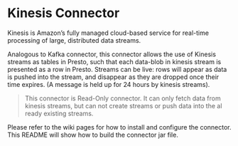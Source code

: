 # Kinesis Connector

Kinesis is Amazon’s fully managed cloud-based service for real-time processing
of large, distributed data streams.

Analogous to Kafka connector, this connector allows the use of Kinesis streams as tables in Presto, such that each data-blob in kinesis stream is presented as a row in Presto.
Streams can be live: rows will appear as data is pushed into the stream, and disappear as they are dropped once their time expires. (A message is held up for 24 hours by kinesis streams).


> This connector is Read-Only connector. It can only fetch data from kinesis streams, but can not create streams or push data into the al
ready existing streams.

Please refer to the wiki pages for how to install and configure the connector. This README will show how to build the connector jar file.


